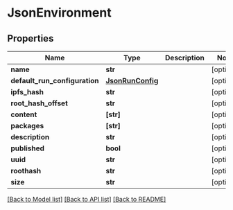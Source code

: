 # JsonEnvironment


## Properties
Name | Type | Description | Notes
------------ | ------------- | ------------- | -------------
**name** | **str** |  | [optional] 
**default_run_configuration** | [**JsonRunConfig**](JsonRunConfig.md) |  | [optional] 
**ipfs_hash** | **str** |  | [optional] 
**root_hash_offset** | **str** |  | [optional] 
**content** | **[str]** |  | [optional] 
**packages** | **[str]** |  | [optional] 
**description** | **str** |  | [optional] 
**published** | **bool** |  | [optional] 
**uuid** | **str** |  | [optional] 
**roothash** | **str** |  | [optional] 
**size** | **str** |  | [optional] 

[[Back to Model list]](../README.md#documentation-for-models) [[Back to API list]](../README.md#documentation-for-api-endpoints) [[Back to README]](../README.md)


